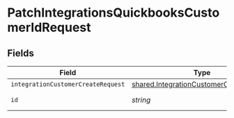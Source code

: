 # PatchIntegrationsQuickbooksCustomerIdRequest


## Fields

| Field                                                                                                     | Type                                                                                                      | Required                                                                                                  | Description                                                                                               |
| --------------------------------------------------------------------------------------------------------- | --------------------------------------------------------------------------------------------------------- | --------------------------------------------------------------------------------------------------------- | --------------------------------------------------------------------------------------------------------- |
| `integrationCustomerCreateRequest`                                                                        | [shared.IntegrationCustomerCreateRequest](../../../sdk/models/shared/integrationcustomercreaterequest.md) | :heavy_minus_sign:                                                                                        | N/A                                                                                                       |
| `id`                                                                                                      | *string*                                                                                                  | :heavy_check_mark:                                                                                        | Unique identifier                                                                                         |